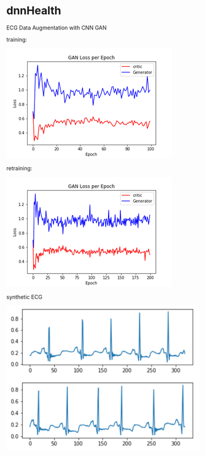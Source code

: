 # dnnHealth

ECG Data Augmentation with CNN GAN

training:

![alt text](https://github.com/abbasloo/dnnHealth/blob/master/GAN_Loss_per_Epoch_final_1.png)

retraining:

![alt text](https://github.com/abbasloo/dnnHealth/blob/master/GAN_Loss_per_Epoch_final_2.png)

synthetic ECG

![alt text](https://github.com/abbasloo/dnnHealth/blob/master/result.png)

